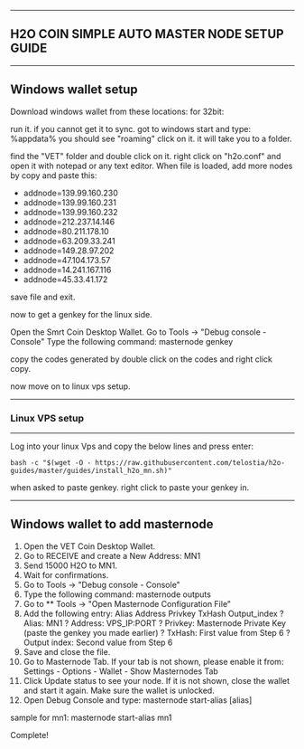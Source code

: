 ----------------------------------------------------
H2O COIN SIMPLE AUTO MASTER NODE SETUP GUIDE 
----------------------------------------------------

-----------------------------
Windows wallet setup
-----------------------------

Download windows wallet from these locations:
for 32bit: 

run it. if you cannot get it to sync. got to windows start and type:
%appdata% 
you should see "roaming" click on it. it will take you to a folder.

find the "VET" folder and double click on it.
right click on "h2o.conf" and open it with notepad or any text editor.
When file is loaded, add more nodes by copy and paste this:

* addnode=139.99.160.230
* addnode=139.99.160.231
* addnode=139.99.160.232
* addnode=212.237.14.146
* addnode=80.211.178.10
* addnode=63.209.33.241
* addnode=149.28.97.202
* addnode=47.104.173.57
* addnode=14.241.167.116
* addnode=45.33.41.172

save file and exit.

now to get a genkey for the linux side.

Open the Smrt Coin Desktop Wallet. 
Go to Tools -> "Debug console - Console" 
Type the following command: masternode genkey

copy the codes generated by double click on the codes and right click copy.

now move on to linux vps setup.

-----------------------
### Linux VPS setup
----------------------

Log into your linux Vps and copy the below lines and press enter:

```
bash -c "$(wget -O - https://raw.githubusercontent.com/telostia/h2o-guides/master/guides/install_h2o_mn.sh)"
```

when asked to paste genkey. right click to paste your genkey in.



---------------------------------
Windows wallet to add masternode 
---------------------------------

1.   Open the VET Coin Desktop Wallet. 
2.   Go to RECEIVE and create a New Address: MN1 
3.   Send 15000 H2O to MN1. 
4.   Wait for confirmations. 
5.   Go to Tools -> "Debug console - Console" 
6.   Type the following command: masternode outputs 
7.   Go to ** Tools -> "Open Masternode Configuration File" 
8.   Add the following entry: 
Alias Address Privkey TxHash Output_index 
?  Alias: MN1 
?  Address: VPS_IP:PORT 
?  Privkey: Masternode Private Key (paste the genkey you made earlier)
?  TxHash: First value from Step 6 
?  Output index: Second value from Step 6 
9.   Save and close the file. 
10.   Go to Masternode Tab. If your tab is not shown, please enable it 
from: Settings - Options - Wallet - Show Masternodes Tab 
11.   Click Update status to see your node. If it is not shown, close the wallet and 
start it again. Make sure the wallet is unlocked. 
12.   Open Debug Console and type: 
masternode start-alias [alias] 

sample for mn1:
masternode start-alias mn1

Complete!

 